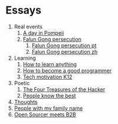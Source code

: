 # Essays

1.  Real events
    1.  [A day in Pompeii](day-in-pompeii.md)
    1.  [Falun Gong persecution](falun-gong-persecution.md)
        1.  [Falun Gong persecution pt](falun-gong-persecution-pt.md)
        1.  [Falun Gong persecution zh](falun-gong-persecution-zh.md)
1.  Learning
    1.  [How to learn anything](how-to-learn-anything.md)
    1.  [How to become a good programmer](how-to-become-a-good-programmer.md)
    1.  [Tech motivation K12](tech-motivation-k12.md)
1.  Poetic
    1.  [The Four Treasures of the Hacker](four-treasures-of-the-hacker.md)
    1.  [People know the best](people-know-the-best.md)
1.  [Thoughts](thoughts.md)
1.  [People with my family name](people-with-my-family-name.md)
1.  [Open Sourcer meets B2B](open-sourcer-meets-b2b.md)
